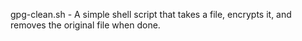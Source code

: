 gpg-clean.sh - A simple shell script that takes a file, encrypts it, and removes the original file when done. 

